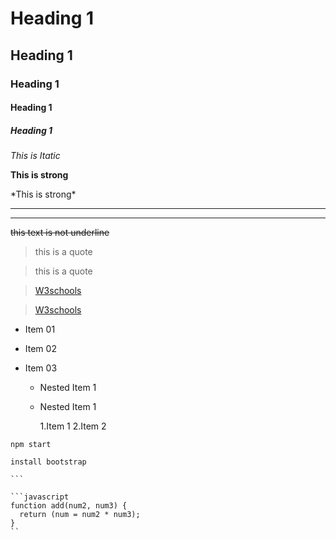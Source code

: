 <!-- heading -->

# Heading 1

## Heading 1

### Heading 1

#### Heading 1

##### Heading 1

_This is Itatic_

**This is strong**

\*This is strong\*

---

---

~~this text is not underline~~

> this is a quote

> this is a quote

> [W3schools](www.w3schools.com)

> [W3schools](www.w3schools.com "w3schools")

- Item 01
- Item 02
- Item 03

  - Nested Item 1
  - Nested Item 1

    1.Item 1
    2.Item 2

````
npm start

install bootstrap

```

```javascript
function add(num2, num3) {
  return (num = num2 * num3);
}
``
````
